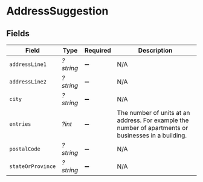 # AddressSuggestion


## Fields

| Field                                                                                                | Type                                                                                                 | Required                                                                                             | Description                                                                                          |
| ---------------------------------------------------------------------------------------------------- | ---------------------------------------------------------------------------------------------------- | ---------------------------------------------------------------------------------------------------- | ---------------------------------------------------------------------------------------------------- |
| `addressLine1`                                                                                       | *?string*                                                                                            | :heavy_minus_sign:                                                                                   | N/A                                                                                                  |
| `addressLine2`                                                                                       | *?string*                                                                                            | :heavy_minus_sign:                                                                                   | N/A                                                                                                  |
| `city`                                                                                               | *?string*                                                                                            | :heavy_minus_sign:                                                                                   | N/A                                                                                                  |
| `entries`                                                                                            | *?int*                                                                                               | :heavy_minus_sign:                                                                                   | The number of units at an address. For example the number of apartments or businesses in a building. |
| `postalCode`                                                                                         | *?string*                                                                                            | :heavy_minus_sign:                                                                                   | N/A                                                                                                  |
| `stateOrProvince`                                                                                    | *?string*                                                                                            | :heavy_minus_sign:                                                                                   | N/A                                                                                                  |